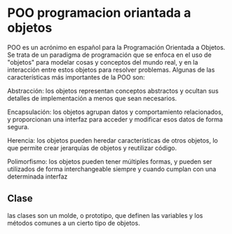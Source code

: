# POO programacion oriantada a objetos

POO es un acrónimo en español para la Programación Orientada a Objetos. Se trata de un paradigma de programación que se enfoca en el uso de "objetos" para modelar cosas y conceptos del mundo real, y en la interacción entre estos objetos para resolver problemas. Algunas de las características más importantes de la POO son:

Abstracción: los objetos representan conceptos abstractos y ocultan sus detalles de implementación a menos que sean necesarios.

Encapsulación: los objetos agrupan datos y comportamiento relacionados, y proporcionan una interfaz para acceder y modificar esos datos de forma segura.

Herencia: los objetos pueden heredar características de otros objetos, lo que permite crear jerarquías de objetos y reutilizar código.

Polimorfismo: los objetos pueden tener múltiples formas, y pueden ser utilizados de forma interchangeable siempre y cuando cumplan con una determinada interfaz

## Clase

las clases son un molde, o prototipo, que definen las variables y los métodos comunes a un cierto tipo de objetos.
